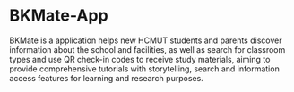 # BKMate-App
BKMate is a application helps new HCMUT students and parents discover information about the school and facilities, as well as search for classroom types and use QR check-in codes to receive study materials, aiming to provide comprehensive tutorials with storytelling, search and information access features for learning and research purposes.
